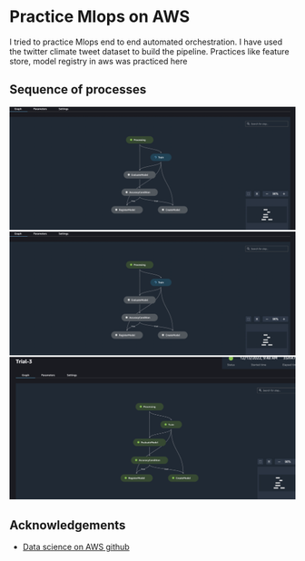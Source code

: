 
# Practice Mlops on AWS

I tried to practice Mlops end to end automated orchestration.   I have used the twitter climate tweet dataset to build the pipeline. Practices like feature store, model registry in aws was practiced here



## Sequence of processes

![Flow of process](https://github.com/Ariq154404/AWS_mlops_pipeline/blob/main/Screen%20Shot%202022-12-13%20at%209.58.27%20AM.png)
![Flow of process](https://github.com/Ariq154404/AWS_mlops_pipeline/blob/main/Screen%20Shot%202022-12-13%20at%209.58.27%20AM.png)
![Flow of process](https://github.com/Ariq154404/AWS_mlops_pipeline/blob/main/Screen%20Shot%202022-12-13%20at%2010.34.33%20AM.png)




## Acknowledgements

 - [Data science on AWS github](ad3336af0b54798df168016bd6770d24449fa892)
 
